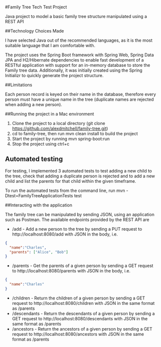 #Family Tree Tech Test Project

Java project to model a basic family tree structure manipulated using a REST API

##Technology Choices Made

I have selected Java out of the recommended languages, as it is the most suitable language that I am comfortable with.

The project uses the Spring Boot framework with Spring Web, Spring Data JPA and H2/Hibernate dependencies 
to enable fast development of a RESTful application with support for an in-memory database to store the Family tree data.
Additionally, it was initially created using the Spring Initializr to quickly generate the project structure.

##Limitations

Each person record is keyed on their name in the database, therefore every person must have a unique name in the tree
(duplicate names are rejected when adding a new person).

##Running the project in a Mac environment

1. Clone the project to a local directory (git clone https://github.com/alexdmitchell/family-tree.git)
2. cd to family-tree, then run mvn clean install to build the project
3. Start the project by running mvn spring-boot:run
4. Stop the project using ctrl+c

## Automated testing
For testing, I implemented 3 automated tests to test adding a new child to the tree, check that adding a duplicate 
person is rejected and to add a new child and list the parents for that child within the given timeframe.

To run the automated tests from the command line, run mvn -Dtest=FamilyTreeApplicationTests test

##Interacting with the application

The family tree can be manipulated by sending JSON, using an application such as Postman. The available endpoints 
provided by the REST API are

* /add - Add a new person to the tree by sending a PUT request to http://localhost:8080/add with JSON in the body, i.e.
```json
{
  "name":"Charles",
  "parents": ["Alice", "Bob"]
}
```

* /parents - Get the parents of a given person by sending a GET request to http://localhost:8080/parents with JSON
in the body, i.e.
```json
{
  "name":"Charles"
}
```

* /children - Return the children of a given person by sending a GET request to http://localhost:8080/children with JSON 
in the same format as /parents
* /descendants - Return the descendants of a given person by sending a GET request to http://localhost:8080/descendants with JSON
in the same format as /parents
* /ancestors - Return the ancestors of a given person by sending a GET request to http://localhost:8080/ancestors with JSON
in the same format as /parents






